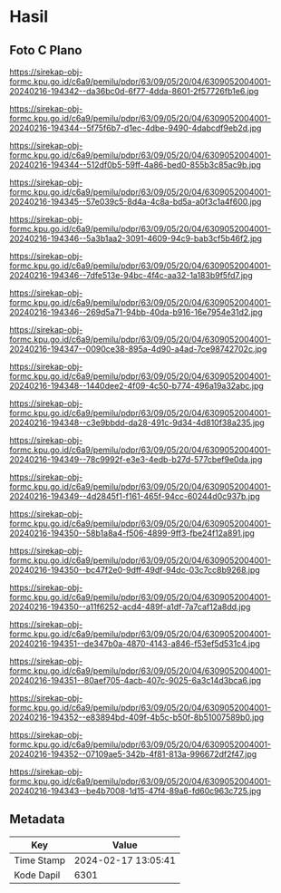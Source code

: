 # Hasil

## Foto C Plano

https://sirekap-obj-formc.kpu.go.id/c6a9/pemilu/pdpr/63/09/05/20/04/6309052004001-20240216-194342--da36bc0d-6f77-4dda-8601-2f57726fb1e6.jpg

https://sirekap-obj-formc.kpu.go.id/c6a9/pemilu/pdpr/63/09/05/20/04/6309052004001-20240216-194344--5f75f6b7-d1ec-4dbe-9490-4dabcdf9eb2d.jpg

https://sirekap-obj-formc.kpu.go.id/c6a9/pemilu/pdpr/63/09/05/20/04/6309052004001-20240216-194344--512df0b5-59ff-4a86-bed0-855b3c85ac9b.jpg

https://sirekap-obj-formc.kpu.go.id/c6a9/pemilu/pdpr/63/09/05/20/04/6309052004001-20240216-194345--57e039c5-8d4a-4c8a-bd5a-a0f3c1a4f600.jpg

https://sirekap-obj-formc.kpu.go.id/c6a9/pemilu/pdpr/63/09/05/20/04/6309052004001-20240216-194346--5a3b1aa2-3091-4609-94c9-bab3cf5b46f2.jpg

https://sirekap-obj-formc.kpu.go.id/c6a9/pemilu/pdpr/63/09/05/20/04/6309052004001-20240216-194346--7dfe513e-94bc-4f4c-aa32-1a183b9f5fd7.jpg

https://sirekap-obj-formc.kpu.go.id/c6a9/pemilu/pdpr/63/09/05/20/04/6309052004001-20240216-194346--269d5a71-94bb-40da-b916-16e7954e31d2.jpg

https://sirekap-obj-formc.kpu.go.id/c6a9/pemilu/pdpr/63/09/05/20/04/6309052004001-20240216-194347--0090ce38-895a-4d90-a4ad-7ce98742702c.jpg

https://sirekap-obj-formc.kpu.go.id/c6a9/pemilu/pdpr/63/09/05/20/04/6309052004001-20240216-194348--1440dee2-4f09-4c50-b774-496a19a32abc.jpg

https://sirekap-obj-formc.kpu.go.id/c6a9/pemilu/pdpr/63/09/05/20/04/6309052004001-20240216-194348--c3e9bbdd-da28-491c-9d34-4d810f38a235.jpg

https://sirekap-obj-formc.kpu.go.id/c6a9/pemilu/pdpr/63/09/05/20/04/6309052004001-20240216-194349--78c9992f-e3e3-4edb-b27d-577cbef9e0da.jpg

https://sirekap-obj-formc.kpu.go.id/c6a9/pemilu/pdpr/63/09/05/20/04/6309052004001-20240216-194349--4d2845f1-f161-465f-94cc-60244d0c937b.jpg

https://sirekap-obj-formc.kpu.go.id/c6a9/pemilu/pdpr/63/09/05/20/04/6309052004001-20240216-194350--58b1a8a4-f506-4899-9ff3-fbe24f12a891.jpg

https://sirekap-obj-formc.kpu.go.id/c6a9/pemilu/pdpr/63/09/05/20/04/6309052004001-20240216-194350--bc47f2e0-9dff-49df-94dc-03c7cc8b9268.jpg

https://sirekap-obj-formc.kpu.go.id/c6a9/pemilu/pdpr/63/09/05/20/04/6309052004001-20240216-194350--a11f6252-acd4-489f-a1df-7a7caf12a8dd.jpg

https://sirekap-obj-formc.kpu.go.id/c6a9/pemilu/pdpr/63/09/05/20/04/6309052004001-20240216-194351--de347b0a-4870-4143-a846-f53ef5d531c4.jpg

https://sirekap-obj-formc.kpu.go.id/c6a9/pemilu/pdpr/63/09/05/20/04/6309052004001-20240216-194351--80aef705-4acb-407c-9025-6a3c14d3bca6.jpg

https://sirekap-obj-formc.kpu.go.id/c6a9/pemilu/pdpr/63/09/05/20/04/6309052004001-20240216-194352--e83894bd-409f-4b5c-b50f-8b51007589b0.jpg

https://sirekap-obj-formc.kpu.go.id/c6a9/pemilu/pdpr/63/09/05/20/04/6309052004001-20240216-194352--07109ae5-342b-4f81-813a-996672df2f47.jpg

https://sirekap-obj-formc.kpu.go.id/c6a9/pemilu/pdpr/63/09/05/20/04/6309052004001-20240216-194343--be4b7008-1d15-47f4-89a6-fd60c963c725.jpg


## Metadata

| Key        | Value               |
| ---------- | ------------------- |
| Time Stamp | 2024-02-17 13:05:41 |
| Kode Dapil | 6301                |



